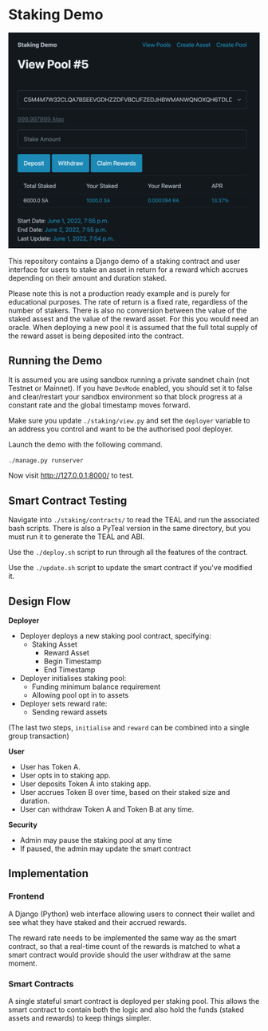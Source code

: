 # Staking Demo

![View Pool](view_pool.png)

This repository contains a Django demo of a staking contract and user interface
for users to stake an asset in return for a reward which accrues depending on
their amount and duration staked.

Please note this is not a production ready example and is purely for
educational purposes. The rate of return is a fixed rate, regardless of the
number of stakers. There is also no conversion between the value of the staked
assest and the value of the reward asset. For this you would need an oracle.
When deploying a new pool it is assumed that the full total supply of the
reward asset is being deposited into the contract.

## Running the Demo

It is assumed you are using sandbox running a private sandnet chain (not
Testnet or Mainnet). If you have `DevMode` enabled, you should set it to false
and clear/restart your sandbox environment so that block progress at a constant
rate and the global timestamp moves forward.

Make sure you update `./staking/view.py` and set the `deployer` variable to an
address you control and want to be the authorised pool deployer.

Launch the demo with the following command.

`./manage.py runserver`

Now visit http://127.0.0.1:8000/ to test.

## Smart Contract Testing

Navigate into `./staking/contracts/` to read the TEAL and run the associated
bash scripts. There is also a PyTeal version in the same directory, but you
must run it to generate the TEAL and ABI.

Use the `./deploy.sh` script to run through all the features of the contract.

Use the `./update.sh` script to update the smart contract if you've modified it.

## Design Flow

**Deployer**

 * Deployer deploys a new staking pool contract, specifying:
   * Staking Asset
	 * Reward Asset
	 * Begin Timestamp
	 * End Timestamp
 * Deployer initialises staking pool:
   * Funding minimum balance requirement
   * Allowing pool opt in to assets
 * Deployer sets reward rate:
	 * Sending reward assets

(The last two steps, `initialise` and `reward` can be combined into a single
group transaction)

**User**

 * User has Token A.
 * User opts in to staking app.
 * User deposits Token A into staking app.
 * User accrues Token B over time, based on their staked size and duration.
 * User can withdraw Token A and Token B at any time.

**Security**
 * Admin may pause the staking pool at any time
 * If paused, the admin may update the smart contract

## Implementation

### Frontend

A Django (Python) web interface allowing users to connect their wallet and see
what they have staked and their accrued rewards.

The reward rate needs to be implemented the same way as the smart contract, so
that a real-time count of the rewards is matched to what a smart contract would
provide should the user withdraw at the same moment.

### Smart Contracts

A single stateful smart contract is deployed per staking pool. This allows the
smart contract to contain both the logic and also hold the funds (staked assets
and rewards) to keep things simpler.

